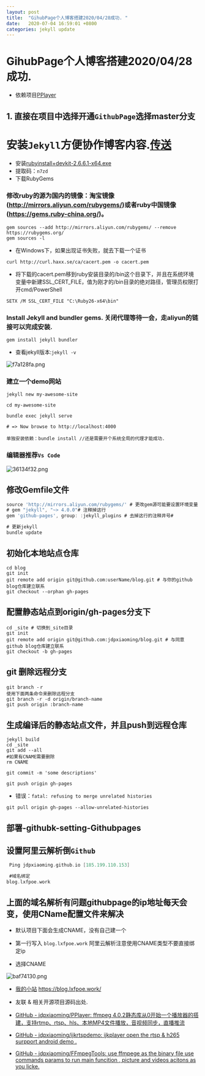 ```yaml
---
layout: post
title:  "GihubPage个人博客搭建2020/04/28成功. "
date:   2020-07-04 16:59:01 +0800
categories: jekyll update
---
```

GihubPage个人博客搭建2020/04/28成功. 
===


- 依赖项目[PPlayer](https://jdpxiaoming.github.io/PPlayer/)


## 1. 直接在项目中选择开通`GithubPage`选择master分支


# 安装`Jekyll`方便协作博客内容.[传送](https://jekyllcn.com/docs/github-pages/)
- 安装[rubyinstall+devkit-2.6.6.1-x64.exe](https://pan.baidu.com/s/1hKtqqBH65js5kNsjJXbDaA)
- 提取码：`n7zd`
- 下载RubyGems 

### 修改ruby的源为国内的镜像：淘宝镜像(http://mirrors.aliyun.com/rubygems/)或者ruby中国镜像(https://gems.ruby-china.org/)。

```shell
gem sources --add http://mirrors.aliyun.com/rubygems/ --remove https://rubygems.org/
gem sources -l
```

- 在Windows下，如果出现证书失败，就去下载一个证书

```shell
curl http://curl.haxx.se/ca/cacert.pem -o cacert.pem
```
- 将下载的cacert.pem移到ruby安装目录的/bin这个目录下，并且在系统环境变量中新建SSL_CERT_FILE，值为刚才的/bin目录的绝对路径，管理员权限打开cmd/PowerShell


```
SETX /M SSL_CERT_FILE "C:\Ruby26-x64\bin"
```

### Install Jekyll and bundler gems. 关闭代理等待一会，走aliyun的链接可以完成安装. 

```shell
gem install jekyll bundler
```
- 查看jekyll版本:`jekyll -v`

![f7a128fa.png](/assets/blog_res/f7a128fa.png)


### 建立一个demo网站

```
jekyll new my-awesome-site

cd my-awesome-site

bundle exec jekyll serve

# => Now browse to http://localhost:4000

单独安装依赖：bundle install //还是需要开个系统全局的代理才能成功. 
```

### 编辑器推荐`Vs Code`

![36134f32.png](/assets/blog_res/36134f32.png)


## 修改Gemfile文件

```js
source 'http://mirrors.aliyun.com/rubygems/' # 更改gem源可能要设置环境变量
# gem "jekyll", "~> 4.0.0"# 注释掉这行
gem 'github-pages', group: :jekyll_plugins # 去掉这行的注释井号#

# 更新jekyll
bundle update 

```


## 初始化本地站点仓库

```
cd blog
git init
git remote add origin git@github.com:userName/blog.git # 与你的github blog仓库建立联系
git checkout --orphan gh-pages
```

## 配置静态站点到origin/gh-pages分支下

```shell
cd _site # 切换到_site目录
git init
git remote add origin git@github.com:jdpxiaoming/blog.git # 与同意github blog仓库建立联系
git checkout -b gh-pages
```

## git 删除远程分支

```shell
git branch -ｒ
使用下面两条命令来删除远程分支
git branch -r -d origin/branch-name
git push origin :branch-name
```

## 生成编译后的静态站点文件，并且push到远程仓库

```shell
jekyll build
cd _site
git add --all
#如果有CNAME需要删除
rm CNAME

git commit -m 'some descriptions'

git push origin gh-pages
```

- 错误：`fatal: refusing to merge unrelated histories`

```shell
git pull origin gh-pages --allow-unrelated-histories
```

## 部署-githubk-setting-Githubpages

## 设置阿里云解析倒`Github`

```groovy
 Ping jdpxiaoming.github.io [185.199.110.153]

 #域名绑定
blog.lxfpoe.work  
```

## 上面的域名解析有问题githubpage的ip地址每天会变，使用CName配置文件来解决
- 默认项目下面会生成CNAME，没有自己建一个 

- 第一行写入 `blog.lxfpoe.work`
 阿里云解析注意使用CNAME类型不要直接绑定ip
- 选择CNAME

![baf74130.png](/assets/blog_res/baf74130.png)


- [我的小站](https://blog.lxfpoe.work/) https://blog.lxfpoe.work/

- 友联 & 相关开源项目源码出处. 

- [GitHub - jdpxiaoming/PPlayer: ffmpeg 4.0.2静态库从0开始一个播放器的搭建，支持rtmp、rtsp、hls、本地MP4文件播放，音视频同步，直播推流](https://github.com/jdpxiaoming/PPlayer)

- [GitHub - jdpxiaoming/ijkrtspdemo: ijkplayer open the rtsp & h265 surpport android demo .](https://github.com/jdpxiaoming/ijkrtspdemo)

- [GitHub - jdpxiaoming/FFmpegTools: use ffmpege as the binary file use commands params to run main funcition , picture and videos acitons as you licke.](https://github.com/jdpxiaoming/FFmpegTools/)

